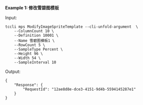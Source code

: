 **Example 1: 修改雪碧图模板**



Input: 

```
tccli mps ModifyImageSpriteTemplate --cli-unfold-argument  \
    --ColumnCount 10 \
    --Definition 10001 \
    --Name 雪碧图模板1 \
    --RowCount 5 \
    --SampleType Percent \
    --Height 96 \
    --Width 54 \
    --SampleInterval 10
```

Output: 
```
{
    "Response": {
        "RequestId": "12ae8d8e-dce3-4151-9d4b-5594145287e1"
    }
}
```

